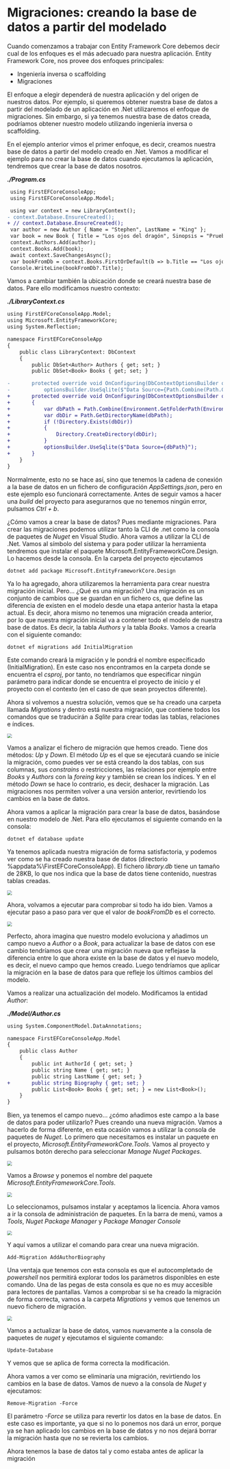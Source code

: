 # Migraciones: creando la base de datos a partir del modelado

Cuando comenzamos a trabajar con Entity Framework Core debemos decir cual de los enfoques es el más adecuado para nuestra aplicación. Entity Framework Core, nos provee dos enfoques principales:

- Ingeniería inversa o scaffolding
- Migraciones

El enfoque a elegir dependerá de nuestra aplicación y del origen de nuestros datos. Por ejemplo, si queremos obtener nuestra base de datos a partir del modelado de un aplicación en .Net utilizaremos el enfoque de migraciones. Sin embargo, si ya tenemos nuestra base de datos creada, podríamos obtener nuestro modelo utilizando ingeniería inversa o scaffolding.

En el ejemplo anterior vimos el primer enfoque, es decir, creamos nuestra base de datos a partir del modelo creado en .Net. Vamos a modificar el ejemplo para no crear la base de datos cuando ejecutamos la aplicación, tendremos que crear la base de datos nosotros.

***./Program.cs***

```diff
 using FirstEFCoreConsoleApp;
 using FirstEFCoreConsoleApp.Model;

 using var context = new LibraryContext();
- context.Database.EnsureCreated();
+ // context.Database.EnsureCreated();
 var author = new Author { Name = "Stephen", LastName = "King" };
 var book = new Book { Title = "Los ojos del dragón", Sinopsis = "Prueba de un libro", Author = author };
 context.Authors.Add(author);
 context.Books.Add(book);
 await context.SaveChangesAsync();
 var bookFromDb = context.Books.FirstOrDefault(b => b.Title == "Los ojos del dragón");
 Console.WriteLine(bookFromDb?.Title);
```

Vamos a cambiar también la ubicación donde se creará nuestra base de datos. Pare ello modificamos nuestro contexto:

***./LibraryContext.cs***

```diff
using FirstEFCoreConsoleApp.Model;
using Microsoft.EntityFrameworkCore;
using System.Reflection;

namespace FirstEFCoreConsoleApp
{
    public class LibraryContext: DbContext
    {
        public DbSet<Author> Authors { get; set; }
        public DbSet<Book> Books { get; set; }

-       protected override void OnConfiguring(DbContextOptionsBuilder optionsBuilder) =>
-           optionsBuilder.UseSqlite($"Data Source={Path.Combine(Path.GetDirectoryName(Assembly.GetEntryAssembly().Location), "library.db")}");
+       protected override void OnConfiguring(DbContextOptionsBuilder optionsBuilder)
+       {
+           var dbPath = Path.Combine(Environment.GetFolderPath(Environment.SpecialFolder.ApplicationData), "FirstEFCoreConsoleApp", "library.db");
+           var dbDir = Path.GetDirectoryName(dbPath);
+           if (!Directory.Exists(dbDir))
+           {
+               Directory.CreateDirectory(dbDir);
+           }
+           optionsBuilder.UseSqlite($"Data Source={dbPath}");
+       }
    }
}
```

Normalmente, esto no se hace así, sino que tenemos la cadena de conexión a la base de datos en un fichero de configuración _AppSettings.json_, pero en este ejemplo eso funcionará correctamente. Antes de seguir vamos a hacer una _build_ del proyecto para asegurarnos que no tenemos ningún error, pulsamos _Ctrl + b_.

¿Cómo vamos a crear la base de datos? Pues mediante migraciones. Para crear las migraciones podemos utilizar tanto la CLI de .net como la consola de paquetes de _Nuget_ en Visual Studio. Ahora vamos a utilizar la CLI de .Net. Vamos al símbolo del sistema y para poder utilizar la herramienta tendremos que instalar el paquete Microsoft.EntityFrameworkCore.Design. Lo hacemos desde la consola. En la carpeta del proyecto ejecutamos

```console
dotnet add package Microsoft.EntityFrameworkCore.Design
```

Ya lo ha agregado, ahora utilizaremos la herramienta para crear nuestra migración inicial. Pero... ¿Qué es una migración? Una migración es un conjunto de cambios que se guardan en un fichero cs, que define las diferencia de existen en el modelo desde una etapa anterior hasta la etapa actual. Es decir, ahora mismo no tenemos una migración creada anterior, por lo que nuestra migración inicial va a contener todo el modelo de nuestra base de datos. Es decir, la tabla _Authors_ y la tabla _Books_. Vamos a crearla con el siguiente comando:

```console
dotnet ef migrations add InitialMigration
```

Este comando creará la migración y le pondrá el nombre especificado (InitialMigration). En este caso nos encontramos en la carpeta donde se encuentra el _csproj_, por tanto, no tendríamos que especificar ningún parámetro para indicar donde se encuentra el proyecto de inicio y el proyecto con el contexto (en el caso de que sean proyectos diferente).

Ahora si volvemos a nuestra solución, vemos que se ha creado una carpeta llamada _Migrations_ y dentro está nuestra migración, que contiene todos los comandos que se traducirán a _Sqlite_ para crear todas las tablas, relaciones e índices.

<img src="./content/create-migration.png" style="zoom:67%">

Vamos a analizar el fichero de migración que hemos creado. Tiene dos métodos: _Up_ y _Down_. El método _Up_ es el que se ejecutará cuando se inicie la migración, como puedes ver se está creando la dos tablas, con sus columnas, sus _constrains_ o restricciones, las relaciones por ejemplo entre _Books_ y _Authors_ con la _foreing key_ y también se crean los índices. Y en el método _Down_ se hace lo contrario, es decir, deshacer la migración. Las migraciones nos permiten volver a una versión anterior, revirtiendo los cambios en la base de datos.

Ahora vamos a aplicar la migración para crear la base de datos, basándose en nuestro modelo de .Net. Para ello ejecutamos el siguiente comando en la consola:

```console
dotnet ef database update
```

Ya tenemos aplicada nuestra migración de forma satisfactoria, y podemos ver como se ha creado nuestra base de datos (directorio %appdata%\FirstEFCoreConsoleApp). El fichero _library.db_ tiene un tamaño de 28KB, lo que nos indica que la base de datos tiene contenido, nuestras tablas creadas.

<img src="./content/create-migration-folder.png" style="zoom:67%">

Ahora, volvamos a ejecutar para comprobar si todo ha ido bien. Vamos a ejecutar paso a paso para ver que el valor de _bookFromDb_ es el correcto.

<img src="./content/example-1-variable.png" style="zoom:67%">

Perfecto, ahora imagina que nuestro modelo evoluciona y añadimos un campo nuevo a _Author_ o a _Book_, para actualizar la base de datos con ese cambio tendríamos que crear una migración nueva que reflejase la diferencia entre lo que ahora existe en la base de datos y el nuevo modelo, es decir, el nuevo campo que hemos creado. Luego tendríamos que aplicar la migración en la base de datos para que refleje los últimos cambios del modelo.

Vamos a realizar una actualización del modelo. Modificamos la entidad _Author_:

***./Model/Author.cs***
```diff
using System.ComponentModel.DataAnnotations;

namespace FirstEFCoreConsoleApp.Model
{
    public class Author
    {
        public int AuthorId { get; set; }
        public string Name { get; set; }
        public string LastName { get; set; }
+       public string Biography { get; set; }        
        public List<Book> Books { get; set; } = new List<Book>();
    }
}
```

Bien, ya tenemos el campo nuevo... ¿cómo añadimos este campo a la base de datos para poder utilizarlo? Pues creando una nueva migración. Vamos a hacerlo de forma diferente, en esta ocasión vamos a utilizar la consola de paquetes de _Nuget_. Lo primero que necesitamos es instalar un paquete en el proyecto, _Microsoft.EntityFrameworkCore.Tools_. Vamos al proyecto y pulsamos botón derecho para seleccionar _Manage Nuget Packages_.

<img src="./content/nuget-menu-context.png" style="zoom:67%">

Vamos a _Browse_ y ponemos el nombre del paquete _Microsoft.EntityFrameworkCore.Tools_.

<img src="./content/nuget-tools.png" style="zoom:67%">

Lo seleccionamos, pulsamos instalar y aceptamos la licencia. Ahora vamos a ir la consola de administración de paquetes. En la barra de menú, vamos a _Tools_, _Nuget Package Manager_ y _Package Manager Console_

<img src="./content/nuget-console.png" style="zoom:67%">

Y aquí vamos a utilizar el comando para crear una nueva migración.

```console
Add-Migration AddAuthorBiography
```

Una ventaja que tenemos con esta consola es que el autocompletado de _powershell_ nos permitirá explorar todos los parámetros disponibles en este comando. Una de las pegas de esta consola es que no es muy accesible para lectores de pantallas. Vamos a comprobar si se ha creado la migración de forma correcta, vamos a la carpeta _Migrations_ y vemos que tenemos un nuevo fichero de migración.

<img src="./content/create-migration-2.png" style="zoom:67%">

Vamos a actualizar la base de datos, vamos nuevamente a la consola de paquetes de _nuget_ y ejecutamos el siguiente comando:

```console
Update-Database
```

Y vemos que se aplica de forma correcta la modificación.

Ahora vamos a ver como se eliminaría una migración, revirtiendo los cambios en la base de datos. Vamos de nuevo a la consola de _Nuget_ y ejecutamos:

```console
Remove-Migration -Force
```

El parámetro _-Force_ se utiliza para revertir los datos en la base de datos. En este caso es importante, ya que si no lo ponemos nos dará un error, porque ya se han aplicado los cambios en la base de datos y no nos dejará borrar la migración hasta que no se revierta los cambios.

Ahora tenemos la base de datos tal y como estaba antes de aplicar la migración
